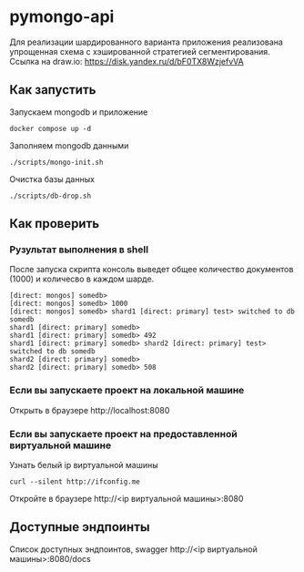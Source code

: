 # pymongo-api

Для реализации шардированного варианта приложения реализована упрощенная схема с хэшированной стратегией сегментирования. 
Cсылка на draw.io:
https://disk.yandex.ru/d/bF0TX8WzjefvVA


## Как запустить

Запускаем mongodb и приложение

```shell
docker compose up -d
```

Заполняем mongodb данными

```shell
./scripts/mongo-init.sh
```

Очистка базы данных

```shell
./scripts/db-drop.sh
```

## Как проверить

### Рузультат выполнения в shell

После запуска скрипта консоль выведет общее количество документов (1000) и количесво в каждом шарде.

```shell
[direct: mongos] somedb>
[direct: mongos] somedb> 1000
[direct: mongos] somedb> shard1 [direct: primary] test> switched to db somedb
shard1 [direct: primary] somedb>
shard1 [direct: primary] somedb> 492
shard1 [direct: primary] somedb> shard2 [direct: primary] test> switched to db somedb
shard2 [direct: primary] somedb>
shard2 [direct: primary] somedb> 508
```

### Если вы запускаете проект на локальной машине

Открыть в браузере http://localhost:8080

### Если вы запускаете проект на предоставленной виртуальной машине

Узнать белый ip виртуальной машины

```shell
curl --silent http://ifconfig.me
```

Откройте в браузере http://<ip виртуальной машины>:8080

## Доступные эндпоинты

Список доступных эндпоинтов, swagger http://<ip виртуальной машины>:8080/docs